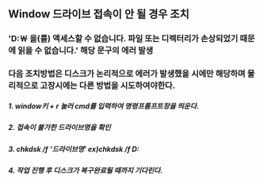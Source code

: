 ## Window 드라이브 접속이 안 될 경우 조치
### 'D:￦ 을(를) 액세스할 수 없습니다. 파일 또는 디렉터리가 손상되었기 때문에 읽을 수 없습니다.' 해당 문구의 에러 발생
### 다음 조치방법은 디스크가 논리적으로 에러가 발생했을 시에만 해당하며 물리적으로 고장시에는 다른 방법을 시도하여야한다.
##### 1. window키 + r 눌러 cmd를 입력하여 명령프롬프트창을 띄운다.
##### 2. 접속이 불가한 드라이브명을 확인
##### 3. chkdsk /f '드라이브명'  ex)chkdsk /f D:         
##### 4. 작업 진행 후 디스크가 복구완료될 때까지 기다린다.
